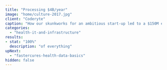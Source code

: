 ```yaml
---
title: "Processing $4B/year"
image: "home/culture-2017.jpg"
client: "Coderyte"
caption: "How our skunkworks for an ambitious start-up led to a $150M exit."
categories:
  - "health-it-and-infrastructure"
results:
- stat: "100%"
  description: "of everything"
upNext:
  - "fastercures-health-data-basics"
hidden: false
---
```

